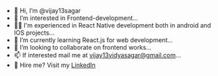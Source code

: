 - 👋 Hi, I’m @vijay13sagar
- 👀 I’m interested in Frontend-development...
- :office_worker: I'm experienced in React Native development both in android and IOS projects...
- 🌱 I’m currently learning React.js for web development...
- 💞️ I’m looking to collaborate on frontend works...
- 📫 If interested mail me at vijay13vidyasagar@gmail.com...
- :office: Hire me? Visit my [LinkedIn](https://www.linkedin.com/in/vizia-vidyasagar-kasina/)

<!---
vijay13sagar/vijay13sagar is a ✨ special ✨ repository because its `README.md` (this file) appears on your GitHub profile.
You can click the Preview link to take a look at your changes.
--->
